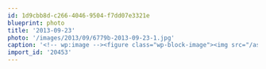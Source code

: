 ```yaml
---
id: 1d9cbb8d-c266-4046-9504-f7dd07e3321e
blueprint: photo
title: '2013-09-23'
photo: '/images/2013/09/6779b-2013-09-23-1.jpg'
caption: '<!-- wp:image --><figure class="wp-block-image"><img src="/assets/images/2013/09/6779b-2013-09-23-1.jpg" /></figure><!-- /wp:image --><!-- wp:paragraph --><p>I named this spot "Flat tire lookout." Looking north up shuswap lake 16k into our ride.</p><!-- /wp:paragraph -->'
import_id: '20453'
---
```

